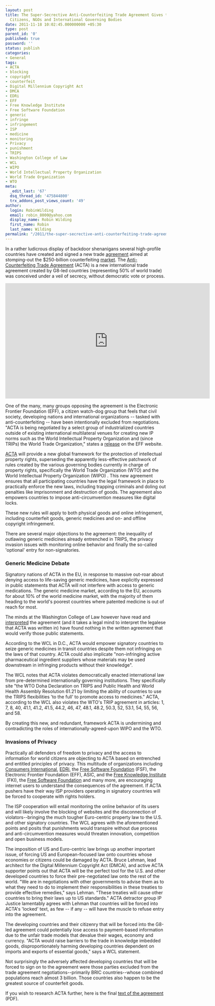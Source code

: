 ```yaml
---
layout: post
title: The Super-Secrective Anti-Counterfeiting Trade Agreement Gives the Finger to
  Citizens, NGOs and International Governing Bodies
date: 2011-11-18 10:02:45.000000000 +05:30
type: post
parent_id: '0'
published: true
password: ''
status: publish
categories:
- General
tags:
- ACTA
- blocking
- copyright
- counterfeit
- Digital Millennium Copyright Act
- DMCA
- EDRi
- EFF
- Free Knowledge Institute
- Free Software Foundation
- generic
- infringe
- infringement
- ISP
- medicine
- monitoring
- Privacy
- punishment
- TRIPS
- Washington College of Law
- WCL
- WIPO
- World Intellectual Property Organization
- World Trade Organization
- WTO
meta:
  _edit_last: '67'
  dsq_thread_id: '475844800'
  trx_addons_post_views_count: '49'
author:
  login: RobinWilding
  email: robin_8000@yahoo.com
  display_name: Robin Wilding
  first_name: Robin
  last_name: Wilding
permalink: "/2011/the-super-secrective-anti-counterfeiting-trade-agreement-gives-the-finger-to-citizens-ngos-and-international-governing-bodies/"
---
```

<p>In a rather ludicrous display of backdoor shenanigans several high-profile countries have created and signed a new trade <a href="https://www.ige.ch/fileadmin/user_upload/Juristische_Infos/e/acta_text.pdf">agreement</a> aimed at stomping-out the $250-billion counterfeiting <a href="http://www.ipo.gov.uk/pro-policy/pro-crime/pro-crime-acta.htm">market</a>. The <a href="https://www.ige.ch/fileadmin/user_upload/Juristische_Infos/e/acta_text.pdf">Anti-Counterfeiting Trade Agreement</a> (ACTA) is a new international trade agreement created by G8-led countries (representing 50% of world trade) was conceived under a veil of secrecy, without democratic vote or process.</p>

<p><iframe width="640" height="360" src="http://www.youtube.com/embed/citzRjwk-sQ" frameborder="0" allowfullscreen></iframe></p>
<p>One of the many, many groups opposing the agreement is the Electronic Frontier Foundation (EFF), a citizen watch-dog group that feels that civil society, developing nations  and international organizations -- tasked with anti-counterfeiting -- have been intentionally excluded from negotiations. "ACTA is being negotiated by a select group of industrialized countries outside of existing international multilateral venues for creating new IP norms such as the World Intellectual Property Organization and (since TRIPs) the World Trade Organization," states a <a href="https://www.eff.org/issues/acta">release</a> on the EFF website. </p>
<p><a href="http://en.wikipedia.org/wiki/Anti-Counterfeiting_Trade_Agreement">ACTA</a> will provide a new global framework for the protection of intellectual property rights, superseding the apparently less-effective patchwork of rules created by the various governing bodies currently in charge of property rights, specifically the World Trade Organization (WTO) and the World Intellectual Property Organization (WIPO) . This new agreement ensures that all participating countries have the legal framework in place to practically enforce the new laws, including trapping criminals and doling out penalties like imprisonment and destruction of goods. The agreement also empowers countries to impose anti-circumvention measures like digital locks. </p>
<p>These new rules will apply to both physical goods and online infringement, including counterfeit goods, generic medicines and on- and offline copyright infringement.</p>
<p>There are several major objections to the agreement: the inequality of outlawing generic medicines already entrenched in TRIPS, the privacy invasion issues with monitoring online behavior and finally the so-called 'optional' entry for non-signatories. </p>
<h3>Generic Medicine Debate</h3>
<p>Signatory nations of ACTA in the EU, in response to massive out-roar about denying access to life-saving generic medicines, have explicitly expressed in public statements that ACTA will not interfere with access to generic medications. The generic medicine market, according to the EU, accounts for about 10% of the world medicine market, with the majority of them heading to the world's poorest countries where patented medicine is out of reach for most. </p>
<p>The minds at the Washington College of Law however have read and <a href="http://www.wcl.american.edu/pijip/go/acta-communique">interpreted</a> the agreement (and it takes a legal mind to interpret the legalese that ACTA was written in) have found nothing in the written agreement that would verify those public statements. </p>
<p>According to the WCL in D.C., ACTA would empower signatory countries to seize generic medicines in transit countries despite them not infringing on the laws of that country. ACTA could also implicate "non-infringing active pharmaceutical ingredient suppliers whose materials may be used downstream in infringing products without their knowledge". </p>
<p>The WCL notes that ACTA violates democratically enacted international law from pre-determined internationally governing institutions. They specifically site "the WTO Doha Declaration on TRIPS and Public Health and World Health Assembly Resolution 61.21 by limiting the ability of countries to use the TRIPS flexibilities 'to the full' to promote access to medicines." ACTA, according to the WCL also violates the WTO's TRIP agreement in articles: 1, 7, 8, 40, 41.1, 41.2, 41.5, 44.2, 46, 47, 48.1, 48.2, 50.3, 52, 53.1, 54, 55, 56, and 58.</p>
<p>By creating this new, and redundant, framework ACTA is undermining and contradicting the roles of internationally-agreed-upon WIPO and the WTO.</p>
<h3>Invasions of Privacy</h3>
<p>Practically all defenders of freedom to privacy and the access to information for world citizens are objecting to ACTA based on entrenched and entitled principles of privacy. This multitude of organizations including <a href="http://en.wikipedia.org/wiki/Consumers_International">Consumers International</a>, <a href="http://en.wikipedia.org/wiki/EDRi">EDRi</a>, the <a href="http://en.wikipedia.org/wiki/Free_Software_Foundation">Free Software Foundation</a> (FSF), the Electronic Frontier Foundation (EFF), ASIC, and the <a href="http://en.wikipedia.org/wiki/Free_Knowledge_Institute">Free Knowledge Institute </a>&nbsp;(FKI), the <a href="http://en.wikipedia.org/wiki/Free_Software_Foundation">Free Software Foundation</a> and many more, are encouraging internet users to understand the consequences of the agreement. If ACTA pushers have their way ISP providers operating in signatory countries will be forced to cooperate with rights holders. </p>
<p>The ISP cooperation will entail monitoring the online behavior of its users and will likely involve the blocking of websites and the disconnection of violators--bringing the much tougher Euro-centric property law to the U.S. and other signatory countries. The WCL agrees with the aforementioned points and posits that punishments would transpire without due process and anti-circumvention measures would threaten innovation, competition and open business models.</p>
<p>The imposition of US and Euro-centric law brings up another important issue, of forcing US and European-focused law onto countries whose economies or citizens could be damaged by ACTA.  Bruce Lehman, lead architect for the Digital Millennium Copyright Act (DMCA), and active ACTA supporter points out that ACTA will be the perfect tool for the U.S. and other developed countries to force their pre-negotiated law onto the rest of the world. "We are in negotiations with other governments to advise them as to what they need to do to implement their responsibilities in these treaties to provide effective remedies," says Lehman. "These treaties will cause other countries to bring their laws up to US standards." ACTA detractor group IP Justice lamentably agrees with Lehman that countries will be forced into ACTA's 'locked' text, as few -- if any -- will have the muscle to refuse entry into the agreement. </p>
<p>The developing countries and their citizenry that will be forced into the G8-led agreement could potentially lose access to payment-based information due to the unfair trade models that devalue their wages, economy and currency. "ACTA would raise barriers to the trade in knowledge imbedded goods, disproportionately harming developing countries dependent on imports and exports of essential goods," says a WCL statement. </p>
<p>Not surprisingly the adversely affected developing countries that will be forced to sign on to the agreement were those parties excluded from the trade agreement negotiations--primarily BRIC countries--whose combined populations reach almost 3 billion. Those countries also happen to be the greatest source of counterfeit goods.</p>
<p>If you wish to research ACTA further, here is the final <a href="https://www.ige.ch/fileadmin/user_upload/Juristische_Infos/e/acta_text.pdf">text of the agreement</a> (PDF).</p>
